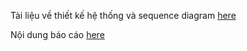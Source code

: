 
 Tài liệu về thiết kế hệ thống và sequence diagram [here](architecture.md)


Nội dung báo cáo [here](report.md)
